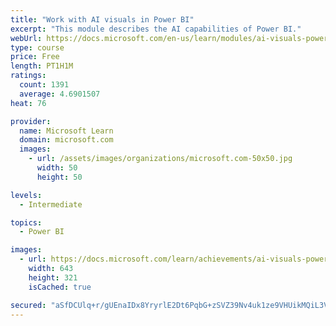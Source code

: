 ```yaml
---
title: "Work with AI visuals in Power BI"
excerpt: "This module describes the AI capabilities of Power BI."
webUrl: https://docs.microsoft.com/en-us/learn/modules/ai-visuals-power-bi/
type: course
price: Free
length: PT1H1M
ratings:
  count: 1391
  average: 4.6901507
heat: 76

provider:
  name: Microsoft Learn
  domain: microsoft.com
  images:
    - url: /assets/images/organizations/microsoft.com-50x50.jpg
      width: 50
      height: 50

levels:
  - Intermediate

topics:
  - Power BI

images:
  - url: https://docs.microsoft.com/learn/achievements/ai-visuals-power-bi-social.png
    width: 643
    height: 321
    isCached: true

secured: "aSfDCUlq+r/gUEnaIDx8YryrlE2Dt6PqbG+zSVZ39Nv4uk1ze9VHUikMQiL3VDc4o6Mg4tyft/em5kU+AUKJ9f5/gSY1eXULKYt8y1lLG1IsrB69RDQmx5SLpbm+sq55WD8dUoBSflIae2GahYZzK3lqE/CpkeptCOYrfRYZkogTHewneRXMbJ97x+tlca8iPFFlK2DcHX3M7tgk+P3tlK8e/fb1u2Wr6dFi2zoKgvV+o7XBlAsJyERLpL4DORfaul+PmePszVHnJv+t23hjRR5CtoqLr5TJQpQwC6YJZcheE9513vlwGWA3Zxq3PiA/r03CZEO5ns2Txfr/Bbs1zIXxUJqVqnRL9wAbbvnu0YYql2jxMYsoJOth8NQge3iDuSCIBZUScGnf8JC3LvVMEMBhx8x1mgV1wKCV7yfAsIM=;6AXEEZENn6U7MUz+HOTCNQ=="
---
```



